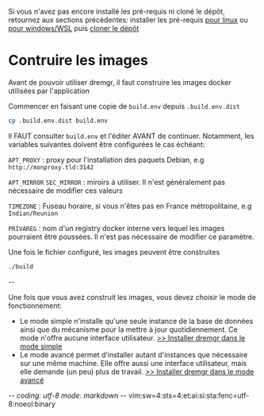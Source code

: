 Si vous n'avez pas encore installé les pré-requis ni cloné le dépôt, retournez
aux sections précédentes: installer les pré-requis [pour linux](00prerequis-linux.md)
ou [pour windows/WSL](00prerequis-wsl.md) puis [cloner le dépôt](01cloner-depot.md)

# Contruire les images

Avant de pouvoir utiliser dremgr, il faut construire les images docker
utilisées par l'application

Commencer en faisant une copie de `build.env` depuis `.build.env.dist`
~~~sh
cp .build.env.dist build.env
~~~
Il FAUT consulter `build.env` et l'éditer AVANT de continuer. Notamment, les
variables suivantes doivent être configurées le cas échéant:

`APT_PROXY`
: proxy pour l'installation des paquets Debian, e.g `http://monproxy.tld:3142`

`APT_MIRROR`
`SEC_MIRROR`
: miroirs à utiliser. Il n'est généralement pas nécessaire de modifier ces
  valeurs

`TIMEZONE`
: Fuseau horaire, si vous n'êtes pas en France métropolitaine, e.g
  `Indian/Reunion`

`PRIVAREG`
: nom d'un registry docker interne vers lequel les images pourraient être
  poussées. Il n'est pas nécessaire de modifier ce paramètre.

Une fois le fichier configuré, les images peuvent être construites
~~~sh
./build
~~~

--

Une fois que vous avez construit les images, vous devez choisir le mode de
fonctionnement:
* Le mode simple n'installe qu'une seule instance de la base de données ainsi
  que du mécanisme pour la mettre à jour quotidiennement. Ce mode n'offre
  aucune interface utilisateur.
  [>> Installer dremgr dans le mode simple](03installation-simple.md)
* Le mode avancé permet d'installer autant d'instances que nécessaire sur une
  même machine. Elle offre aussi une interface utilisateur, mais elle demande
  (un peu) plus de travail.
  [>> Installer dremgr dans le mode avancé](03installation-avancee.md)

-*- coding: utf-8 mode: markdown -*- vim:sw=4:sts=4:et:ai:si:sta:fenc=utf-8:noeol:binary